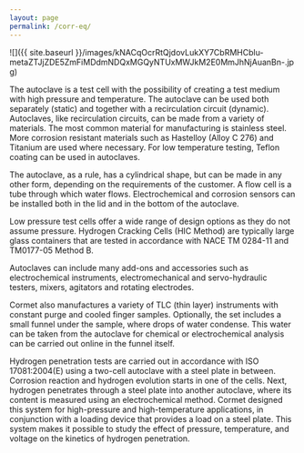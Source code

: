 ```yaml
---
layout: page
permalink: /corr-eq/
---
```


![]({{ site.baseurl }}/images/kNACqOcrRtQjdovLukXY7CbRMHCblu-metaZTJjZDE5ZmFiMDdmNDQxMGQyNTUxMWJkM2E0MmJhNjAuanBn-.jpg)

 The autoclave is a test cell with the possibility of creating a test medium with high pressure and temperature. The autoclave can be used both separately (static) and together with a recirculation circuit (dynamic). Autoclaves, like recirculation circuits, can be made from a variety of materials. The most common material for manufacturing is stainless steel. More corrosion resistant materials such as Hastelloy (Alloy C 276) and Titanium are used where necessary. For low temperature testing, Teflon coating can be used in autoclaves.

The autoclave, as a rule, has a cylindrical shape, but can be made in any other form, depending on the requirements of the customer. A flow cell is a tube through which water flows. Electrochemical and corrosion sensors can be installed both in the lid and in the bottom of the autoclave.

Low pressure test cells offer a wide range of design options as they do not assume pressure. Hydrogen Cracking Cells (HIC Method) are typically large glass containers that are tested in accordance with NACE TM 0284-11 and TM0177-05 Method B.

Autoclaves can include many add-ons and accessories such as electrochemical instruments, electromechanical and servo-hydraulic testers, mixers, agitators and rotating electrodes.

Cormet also manufactures a variety of TLC (thin layer) instruments with constant purge and cooled finger samples. Optionally, the set includes a small funnel under the sample, where drops of water condense. This water can be taken from the autoclave for chemical or electrochemical analysis can be carried out online in the funnel itself.

Hydrogen penetration tests are carried out in accordance with ISO 17081:2004(E) using a two-cell autoclave with a steel plate in between. Corrosion reaction and hydrogen evolution starts in one of the cells. Next, hydrogen penetrates through a steel plate into another autoclave, where its content is measured using an electrochemical method. Cormet designed this system for high-pressure and high-temperature applications, in conjunction with a loading device that provides a load on a steel plate. This system makes it possible to study the effect of pressure, temperature, and voltage on the kinetics of hydrogen penetration. 